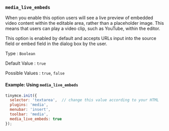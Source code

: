 ### `media_live_embeds`

When you enable this option users will see a live preview of embedded video content within the editable area, rather than a placeholder image. This means that users can play a video clip, such as YouTube, within the editor.

This option is enabled by default and accepts URLs input into the source field or embed field in the dialog box by the user.

Type
: `Boolean`

Default Value
: `true`

Possible Values
: `true`, `false`

#### Example: Using `media_live_embeds`

```js
tinymce.init({
  selector: 'textarea',  // change this value according to your HTML
  plugins: 'media',
  menubar: 'insert',
  toolbar: 'media',
  media_live_embeds: true
});
```

